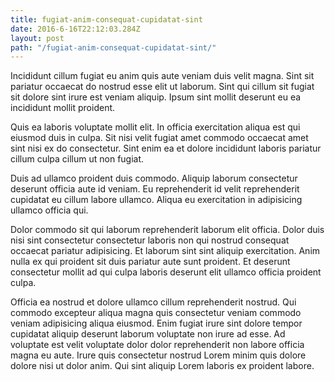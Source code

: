 ```yaml
---
title: fugiat-anim-consequat-cupidatat-sint
date: 2016-6-16T22:12:03.284Z
layout: post
path: "/fugiat-anim-consequat-cupidatat-sint/"
---
```


Incididunt cillum fugiat eu anim quis aute veniam duis velit magna. Sint sit pariatur occaecat do nostrud esse elit ut laborum. Sint qui cillum sit fugiat sit dolore sint irure est veniam aliquip. Ipsum sint mollit deserunt eu ea incididunt mollit proident.

Quis ea laboris voluptate mollit elit. In officia exercitation aliqua est qui eiusmod duis in culpa. Sit nisi velit fugiat amet commodo occaecat amet sint nisi ex do consectetur. Sint enim ea et dolore incididunt laboris pariatur cillum culpa cillum ut non fugiat.

Duis ad ullamco proident duis commodo. Aliquip laborum consectetur deserunt officia aute id veniam. Eu reprehenderit id velit reprehenderit cupidatat eu cillum labore ullamco. Aliqua eu exercitation in adipisicing ullamco officia qui.

Dolor commodo sit qui laborum reprehenderit laborum elit officia. Dolor duis nisi sint consectetur consectetur laboris non qui nostrud consequat occaecat pariatur adipisicing. Et laborum sint sint aliquip exercitation. Anim nulla ex qui proident sit duis pariatur aute sunt proident. Et deserunt consectetur mollit ad qui culpa laboris deserunt elit ullamco officia proident culpa.

Officia ea nostrud et dolore ullamco cillum reprehenderit nostrud. Qui commodo excepteur aliqua magna quis consectetur veniam commodo veniam adipisicing aliqua eiusmod. Enim fugiat irure sint dolore tempor cupidatat aliquip deserunt laborum voluptate non irure ad esse. Ad voluptate est velit voluptate dolor dolor reprehenderit non labore officia magna eu aute. Irure quis consectetur nostrud Lorem minim quis dolore dolore nisi ut dolor anim. Qui sint aliquip Lorem laboris ex proident labore.